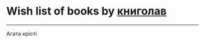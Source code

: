 # Wish list of books by [книголав](https://www.facebook.com/profile.php?id=981907258513659)
---

Агата крісті

